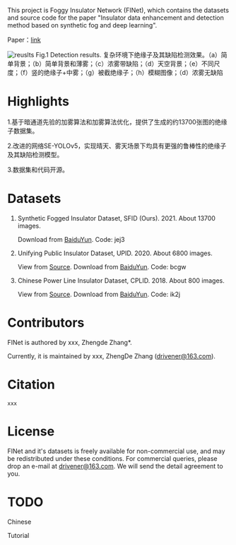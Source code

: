 
This project is Foggy Insulator Network (FINet), which contains the datasets and source code for the paper 
"Insulator data enhancement and detection method based on synthetic fog and deep learning".

Paper：[link](link)


![reuslts](https://github.com/zhangzhengde0225/FINet/blob/master/Docs/results.jpg)
Fig.1 Detection results.
复杂环境下绝缘子及其缺陷检测效果。（a）简单背景；（b）简单背景和薄雾；（c）浓雾带缺陷；（d）天空背景；（e）不同尺度；（f）竖的绝缘子+中雾；（g）被截绝缘子；（h）模糊图像；（d）浓雾无缺陷
 

# Highlights
1.基于暗通道先验的加雾算法和加雾算法优化，提供了生成的约13700张图的绝缘子数据集。

2.改进的网络SE-YOLOv5，实现晴天、雾天场景下均具有更强的鲁棒性的绝缘子及其缺陷检测模型。

3.数据集和代码开源。

# Datasets
1. Synthetic Fogged Insulator Dataset, SFID (Ours). 2021. About 13700 images.
    
    Download from [BaiduYun](https://pan.baidu.com/s/1jpqrtMOlln9xC_L2_tGu7w). Code: jej3

2. Unifying Public Insulator Dataset, UPID. 2020. About 6800 images. 
    
    View from [Source](https://github.com/heitorcfelix/public-insulator-datasets).
    Download from [BaiduYun](https://pan.baidu.com/s/1pvk0tCbyJiP5hjakrTTI4Q). Code: bcgw
3. Chinese Power Line Insulator Dataset, CPLID. 2018. About 800 images. 
   
    View from [Source](https://github.com/InsulatorData/InsulatorDataSet).
    Download from [BaiduYun](https://pan.baidu.com/s/1BQnZSCTPGQsEOKOe1Z4sXA). Code: ik2j



# Contributors
FINet is authored by xxx, Zhengde Zhang*.

Currently, it is maintained by xxx, ZhengDe Zhang (drivener@163.com).

# Citation
```
xxx
```

# License
FINet and it's datasets is freely available for non-commercial use, and may be redistributed under these conditions. 
For commercial queries, please drop an e-mail at drivener@163.com. We will send the detail agreement to you.

# TODO
Chinese

Tutorial